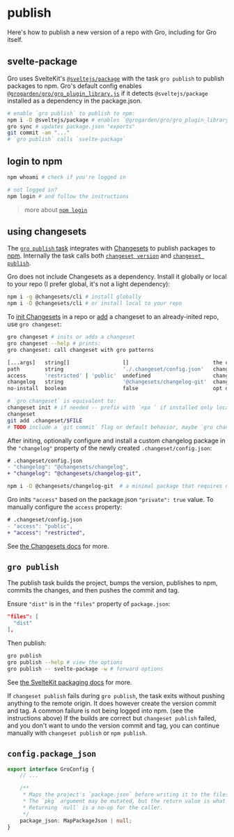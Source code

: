 # publish

Here's how to publish a new version of a repo with Gro, including for Gro itself.

## svelte-package

Gro uses SvelteKit's [`@sveltejs/package`](https://kit.svelte.dev/docs/packaging)
with the task `gro publish` to publish packages to npm.
Gro's default config enables [`@grogarden/gro/gro_plugin_library.js`](../gro_plugin_library.ts)
if it detects `@sveltejs/package` installed as a dependency in the package.json.

```bash
# enable `gro publish` to publish to npm:
npm i -D @sveltejs/package # enables `@grogarden/gro/gro_plugin_library.js`
gro sync # updates package.json "exports"
git commit -am "..."
# `gro publish` calls `svelte-package`
```

## login to npm

```bash
npm whoami # check if you're logged in

# not logged in?
npm login # and follow the instructions
```

> more about [`npm login`](https://docs.npmjs.com/v6/commands/npm-adduser)

## using changesets

The [`gro publish` task](https://github.com/grogarden/gro/blob/main/src/lib/publish.task.ts)
integrates with [Changesets](https://github.com/changesets/changesets)
to publish packages to [npm](https://npmjs.com/). Internally the task calls both
[`changeset version`](https://github.com/changesets/changesets/blob/main/packages/README.md#version)
and
[`changeset publish`](https://github.com/changesets/changesets/blob/main/packages/README.md#publish).

Gro does not include Changesets as a dependency.
Install it globally or local to your repo
(I prefer global, it's not a light dependency):

```bash
npm i -g @changesets/cli # install globally
npm i -D @changesets/cli # or install local to your repo
```

To [init Changesets](https://github.com/changesets/changesets/blob/main/packages/README.md#init)
in a repo or [add](https://github.com/changesets/changesets/blob/main/packages/README.md#add)
a changeset to an already-inited repo, use `gro changeset`:

```bash
gro changeset # inits or adds a changeset
gro changeset --help # prints:
gro changeset: call changeset with gro patterns

[...args]   string[]                 []                           the commands to pass to changeset
path        string                   './.changeset/config.json'   changeset config file path
access      'restricted' | 'public'  undefined                    changeset 'access' config value, the default depends on package.json#private
changelog   string                   '@changesets/changelog-git'  changeset "changelog" config value
no-install  boolean                  false                        opt out of npm installing the changelog package

# `gro changeset` is equivalent to:
changeset init # if needed -- prefix with `npx ` if installed only locally
changeset
git add .changeset/$FILE
# TODO include a `git commit` flag or default behavior, maybe `gro changeset "message"`
```

After initing, optionally configure and install a custom changelog package
in the `"changelog"` property of the newly created `.changeset/config.json`:

```diff
# .changeset/config.json
- "changelog": "@changesets/changelog",
+ "changelog": "@changesets/changelog-git",
```

```bash
npm i -D @changesets/changelog-git  # a minimal package that requires no GitHub auth
```

Gro inits `"access"` based on the package.json `"private": true` value.
To manually configure the `access` property:

```diff
# .changeset/config.json
- "access": "public",
+ "access": "restricted",
```

See [the Changesets docs](https://github.com/changesets/changesets) for more.

## `gro publish`

The publish task builds the project, bumps the version, publishes to npm,
commits the changes, and then pushes the commit and tag.

Ensure `"dist"` is in the `"files"` property of `package.json`:

```json
"files": [
  "dist"
],
```

Then publish:

```bash
gro publish
gro publish --help # view the options
gro publish -- svelte-package -w # forward options
```

See [the SvelteKit packaging docs](https://kit.svelte.dev/docs/packaging) for more.

If `changeset publish` fails during `gro publish`,
the task exits without pushing anything to the remote origin.
It does however create the version commit and tag.
A common failure is not being logged into npm. (see the instructions above)
If the builds are correct but `changeset publish` failed,
and you don't want to undo the version commit and tag,
you can continue manually with `changeset publish` or `npm publish`.

## `config.package_json`

```ts
export interface GroConfig {
	// ...

	/**
	 * Maps the project's `package.json` before writing it to the filesystem.
	 * The `pkg` argument may be mutated, but the return value is what's used by the caller.
	 * Returning `null` is a no-op for the caller.
	 */
	package_json: MapPackageJson | null;
}
```
